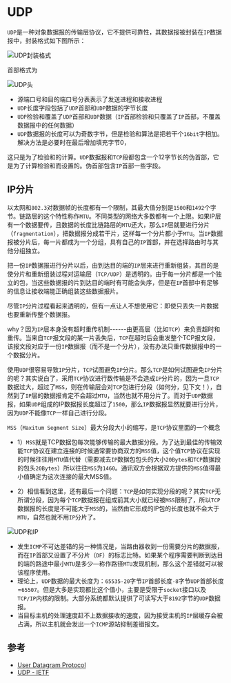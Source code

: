 # UDP

`UDP`是一种对象数据报的传输层协议，它不提供可靠性，其数据报被封装在`IP`数据报中，封装格式如下图所示：

![UDP封装格式](images/UDP-packaging-format.png)

首部格式为

![UDP头](images/UDP-header.jpg)

* 源端口号和目的端口号分表表示了发送进程和接收进程
* `UDP`长度字段包括了`UDP`首部和`UDP`数据的字节长度
* `UDP`检验和覆盖了`UDP`首部和`UDP`数据（`IP`首部检验和只覆盖了`IP`首部，不覆盖数据报中的任何数据）
* `UDP`数据报的长度可以为奇数字节，但是检验和算法是把若干个`16bit`字相加。解决方法是必要时在最后增加填充字节0，

这只是为了检验和的计算。`UDP`数据报和`TCP`段都包含一个12字节长的伪首部，它是为了计算检验和而设置的。伪首部包含`IP`首部一些字段。

## IP分片

以太网和`802.3`对数据帧的长度都有一个限制，其最大值分别是`1500`和`1492`个字节。链路层的这个特性称作`MTU`。不同类型的网络大多数都有一个上限。如果IP层有一个数据要传，且数据的长度比链路层的`MTU`还大，那么`IP`层就要进行分片（`fragmentation`），把数据报分成若干片，这样每一个分片都小于`MTU`。当`IP`数据报被分片后，每一片都成为一个分组，具有自己的`IP`首部，并在选择路由时与其他分组独立。

把一份`IP`数据报进行分片以后，由到达目的端的`IP`层来进行重新组装，其目的是使分片和重新组装过程对运输层（`TCP/UDP`）是透明的。由于每一分片都是一个独立的包，当这些数据报的片到达目的端时有可能会失序，但是在`IP`首部中有足够的信息让接收端能正确组装这些数据报片。

尽管`IP`分片过程看起来透明的，但有一点让人不想使用它：即使只丢失一片数据也要重新传整个数据报。

why？因为`IP`层本身没有超时重传机制------由更高层（比如`TCP`）来负责超时和重传。当来自`TCP`报文段的某一片丢失后，`TCP`在超时后会重发整个TCP报文段，该报文段对应于一份`IP`数据报（而不是一个分片），没有办法只重传数据报中的一个数据分片。

使用`UDP`很容易导致`IP`分片，`TCP`试图避免`IP`分片。那么`TCP`是如何试图避免`IP`分片的呢？其实说白了，采用`TCP`协议进行数传输是不会造成`IP`分片的，因为一旦`TCP`数据过大，超过了`MSS`，则在传输层会对`TCP`包进行分段（如何分，见下文！），自然到了`IP`层的数据报肯定不会超过`MTU`，当然也就不用分片了。而对于`UDP`数据报，如果`UDP`组成的IP数据报长度超过了`1500`，那么`IP`数据报显然就要进行分片，因为`UDP`不能像`TCP`一样自己进行分段。

`MSS`（`Maxitum Segment Size`）最大分段大小的缩写，是`TCP`协议里面的一个概念

* 1）`MSS`就是TCP数据包每次能够传输的最大数据分段。为了达到最佳的传输效能`TCP`协议在建立连接的时候通常要协商双方的`MSS`值，这个值`TCP`协议在实现的时候往往用`MTU`值代替（需要减去`IP`数据包包头的大小`20Bytes`和`TCP`数据段的包头`20Bytes`）所以往往`MSS`为`1460`。通讯双方会根据双方提供的`MSS`值得最小值确定为这次连接的最大MSS值。

* 2）相信看到这里，还有最后一个问题：`TCP`是如何实现分段的呢？其实`TCP`无所谓分段，因为每个`TCP`数据报在组成前其大小就已经被`MSS`限制了，所以`TCP`数据报的长度是不可能大于`MSS`的，当然由它形成的IP包的长度也就不会大于`MTU`，自然也就不用`IP`分片了。

![UDP和IP](images/UDP-and-IP.png)

* 发生`ICMP`不可达差错的另一种情况是，当路由器收到一份需要分片的数据报，而在`IP`首部又设置了不分片（`DF`）的标志比特。如果某个程序需要判断到达目的端的路途中最小`MTU`是多少—称作路径`MTU`发现机制，那么这个差错就可以被该程序使用。
* 理论上，`UDP`数据的最大长度为：`65535-20`字节`IP`首部长度`-8`字节`UDP`首部长度=`65507`。但是大多是实现都比这个值小，主要是受限于`socket`接口以及`TCP/IP`内核的限制。大部分系统都默认提供了可读写大于`8192`字节的`UDP`数据报。
* 当目标主机的处理速度赶不上数据接收的速度，因为接受主机的`IP`层缓存会被占满，所以主机就会发出一个`ICMP`源站抑制差错报文。

## 参考

- [User Datagram Protocol](https://en.wikipedia.org/wiki/User_Datagram_Protoco)
- [UDP - IETF](https://www.ietf.org/rfc/rfc768.txt)

